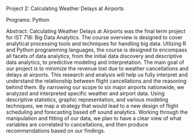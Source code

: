 Project 2: Calculating Weather Delays at Airports 

Programs: Python

Abstract: Calculating Weather Delays at Airports was the final term project for IST 718: Big Data Analytics. The course overview is designed to cover analytical processing tools and techniques for handling big data. Utlizing R and Python programming languages, the course is designed to encompass all facets of data analytics, from the initial data discovery and descriptive data analytics, to predictive modeling and interpretation. The main goal of our project is to minimize the revenue lost due to weather cancellations and delays at airports. This research and analysis will help us fully interpret and understand the relationship between flight cancellations and the reasoning behind them. By narrowing our scope to six major airports nationwide, we analyzed and interpreted specific weather and airport data. Using descriptive statistics, graphic representation, and various modeling techniques, we map a strategy that would lead to a new design of flight scheduling and forecasting based off sound analytics. Working through the manipulation and fitting of our data, we plan to have a clear view of what variables are correlated to cancellations, and then produce recommendations based on our findings.
